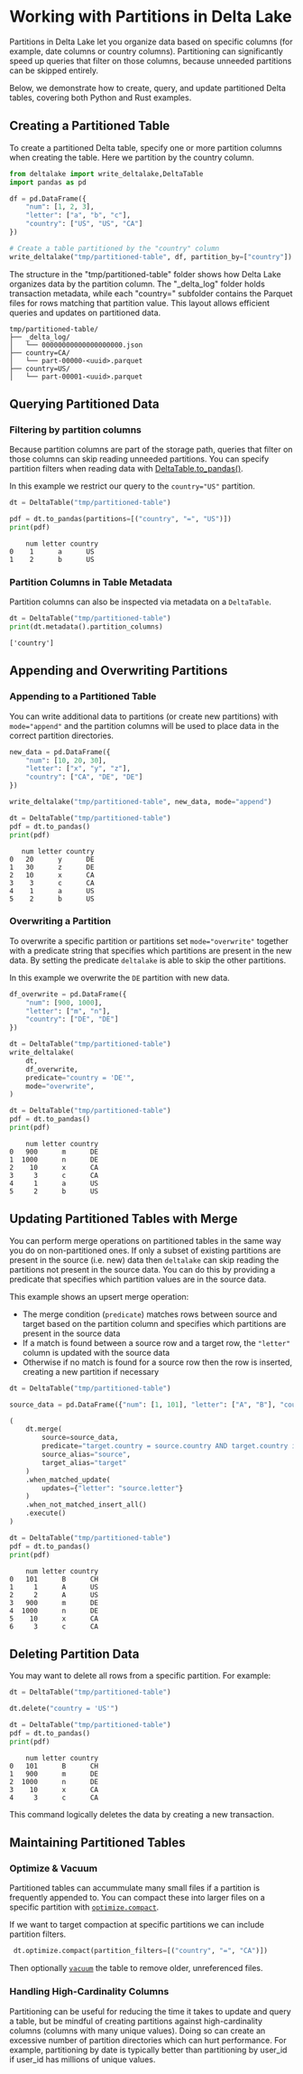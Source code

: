 # Working with Partitions in Delta Lake

Partitions in Delta Lake let you organize data based on specific columns (for example, date columns or country columns). Partitioning can significantly speed up queries that filter on those columns, because unneeded partitions can be skipped entirely.

Below, we demonstrate how to create, query, and update partitioned Delta tables, covering both Python and Rust examples.


## Creating a Partitioned Table

To create a partitioned Delta table, specify one or more partition columns when creating the table. Here we partition by the country column.
```python
from deltalake import write_deltalake,DeltaTable
import pandas as pd

df = pd.DataFrame({
    "num": [1, 2, 3],
    "letter": ["a", "b", "c"],
    "country": ["US", "US", "CA"]
})

# Create a table partitioned by the "country" column
write_deltalake("tmp/partitioned-table", df, partition_by=["country"])
```

The structure in the "tmp/partitioned-table" folder shows how Delta Lake organizes data by the partition column. The "_delta_log" folder holds transaction metadata, while each "country=<value>" subfolder contains the Parquet files for rows matching that partition value. This layout allows efficient queries and updates on partitioned data.
```plaintext
tmp/partitioned-table/
├── _delta_log/
│   └── 00000000000000000000.json
├── country=CA/
│   └── part-00000-<uuid>.parquet
├── country=US/
│   └── part-00001-<uuid>.parquet
```

## Querying Partitioned Data

### Filtering by partition columns

Because partition columns are part of the storage path, queries that filter on those columns can skip reading unneeded partitions. You can specify partition filters when reading data with [DeltaTable.to_pandas()](../../delta_table/#deltalake.DeltaTable.to_pandas).


In this example we restrict our query to the `country="US"` partition.
```python
dt = DeltaTable("tmp/partitioned-table")

pdf = dt.to_pandas(partitions=[("country", "=", "US")])
print(pdf)
```
```plaintext
    num letter country
0    1      a      US
1    2      b      US
```

### Partition Columns in Table Metadata

Partition columns can also be inspected via metadata on a `DeltaTable`.

```python
dt = DeltaTable("tmp/partitioned-table")
print(dt.metadata().partition_columns)
```

```plaintext
['country']
```

## Appending and Overwriting Partitions

### Appending to a Partitioned Table

You can write additional data to partitions (or create new partitions) with `mode="append"` and the partition columns will be used to place data in the correct partition directories.

```python
new_data = pd.DataFrame({
    "num": [10, 20, 30],
    "letter": ["x", "y", "z"],
    "country": ["CA", "DE", "DE"]
})

write_deltalake("tmp/partitioned-table", new_data, mode="append")

dt = DeltaTable("tmp/partitioned-table")
pdf = dt.to_pandas()
print(pdf)
```

```plaintext
   num letter country
0   20      y      DE
1   30      z      DE
2   10      x      CA
3    3      c      CA
4    1      a      US
5    2      b      US
```

### Overwriting a Partition

To overwrite a specific partition or partitions set `mode="overwrite"` together with a predicate string that specifies
which partitions are present in the new data. By setting the predicate `deltalake` is able to skip the other partitions.

In this example we overwrite the `DE` partition with new data.

```python
df_overwrite = pd.DataFrame({
    "num": [900, 1000],
    "letter": ["m", "n"],
    "country": ["DE", "DE"]
})

dt = DeltaTable("tmp/partitioned-table")
write_deltalake(
    dt,
    df_overwrite,
    predicate="country = 'DE'",
    mode="overwrite",
)

dt = DeltaTable("tmp/partitioned-table")
pdf = dt.to_pandas()
print(pdf)
```

```plaintext
    num letter country
0   900      m      DE
1  1000      n      DE
2    10      x      CA
3     3      c      CA
4     1      a      US
5     2      b      US
```

## Updating Partitioned Tables with Merge

You can perform merge operations on partitioned tables in the same way you do on non-partitioned ones. If only a subset of existing partitions are present in the source (i.e. new) data then `deltalake` can skip reading the partitions not present in the source data. You can do this by providing a predicate that specifies which partition values are in the source data.

This example shows an upsert merge operation:
- The merge condition (`predicate`) matches rows between source and target based on the partition column and specifies which partitions are present in the source data
- If a match is found between a source row and a target row, the `"letter"` column is updated with the source data
- Otherwise if no match is found for a source row then the row is inserted, creating a new partition if necessary

```python
dt = DeltaTable("tmp/partitioned-table")

source_data = pd.DataFrame({"num": [1, 101], "letter": ["A", "B"], "country": ["US", "CH"]})

(
    dt.merge(
        source=source_data,
        predicate="target.country = source.country AND target.country in ('US','CH')",
        source_alias="source",
        target_alias="target"
    )
    .when_matched_update(
        updates={"letter": "source.letter"}
    )
    .when_not_matched_insert_all()
    .execute()
)

dt = DeltaTable("tmp/partitioned-table")
pdf = dt.to_pandas()
print(pdf)
```

```plaintext
    num letter country
0   101      B      CH
1     1      A      US
2     2      A      US
3   900      m      DE
4  1000      n      DE
5    10      x      CA
6     3      c      CA
```

## Deleting Partition Data

You may want to delete all rows from a specific partition. For example:
```python
dt = DeltaTable("tmp/partitioned-table")

dt.delete("country = 'US'")

dt = DeltaTable("tmp/partitioned-table")
pdf = dt.to_pandas()
print(pdf)
```

```plaintext
    num letter country
0   101      B      CH
1   900      m      DE
2  1000      n      DE
3    10      x      CA
4     3      c      CA
```
This command logically deletes the data by creating a new transaction.

## Maintaining Partitioned Tables

### Optimize & Vacuum

Partitioned tables can accummulate many small files if a partition is frequently appended to. You can compact these into larger files on a specific partition with [`optimize.compact`](../../delta_table/#deltalake.DeltaTable.optimize).

If we want to target compaction at specific partitions we can include partition filters.

```python
 dt.optimize.compact(partition_filters=[("country", "=", "CA")])
 ```

Then optionally [`vacuum`](../../delta_table/#deltalake.DeltaTable.vacuum) the table to remove older, unreferenced files.

### Handling High-Cardinality Columns

Partitioning can be useful for reducing the time it takes to update and query a table, but be mindful of creating partitions against high-cardinality columns (columns with many unique values). Doing so can create an excessive number of partition directories which can hurt performance. For example, partitioning by date is typically better than partitioning by user_id if user_id has millions of unique values.
